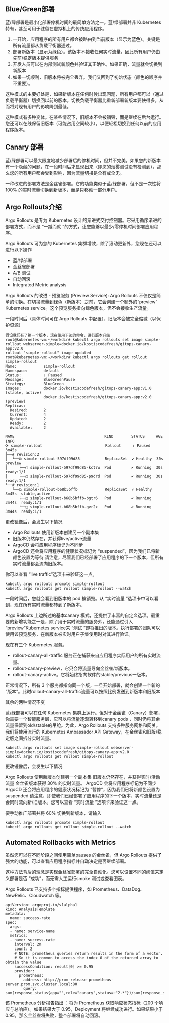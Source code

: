 ## Blue/Green部署

蓝/绿部署是最小化部署停机时间的最简单方法之一。蓝/绿部署并非 Kubernetes 特有，甚至可用于驻留在虚拟机上的传统应用程序。

1. 一开始，应用程序的所有用户都会被路由到当前版本（显示为蓝色）。关键是所有流量都从负载平衡器通过。
2. 部署新版本（显示为绿色）。该版本不接收任何实时流量，因此所有用户仍由先前/稳定版本提供服务
3. 开发人员可以在内部测试新颜色并验证其正确性。如果正确，流量就会切换到新版本
4. 如果一切顺利，旧版本将被完全丢弃。我们又回到了初始状态（颜色的顺序并不重要）。

这种模式的主要好处是，如果新版本在任何时候出现问题，所有用户都可以（通过负载平衡器）切换回以前的版本。切换负载平衡器比重新部署新版本要快得多，从而将对现有用户的影响降到最低。

这种模式有多种变体。在某些情况下，旧版本不会被销毁，而是继续在后台运行。您还可以在线保留旧版本（可能占用空间较小），以便轻松切换到任何以前的应用程序版本。

## Canary 部署

蓝/绿部署可以最大限度地减少部署后的停机时间，但并不完美。如果您的新版本有一个隐藏的问题，在一段时间后才显现出来（即您的烟雾测试没有检测到），那么您的所有用户都会受到影响，因为流量切换是全有或全无。

一种改进的部署方法是金丝雀部署。它的功能类似于蓝/绿部署，但不是一次性将 100% 的实时流量切换到新版本，而是只移动一部分用户。

## Argo Rollouts介绍

Argo Rollouts 是专为 Kubernetes 设计的渐进式交付控制器。它采用循序渐进的部署方式，而不是 “一蹴而就 ”的方式，让您能够以最少/零停机时间部署应用程序。

Argo Rollouts 可为您的 Kubernetes 集群增效，除了滚动更新外，您现在还可以进行以下操作
+ 蓝/绿部署
+ 金丝雀部署
+ A/B 测试
+ 自动回滚
+ Integrated Metric analysis

Argo Rollouts 的改进 - 预览服务 (Preview Service): Argo Rollouts 不仅仅是简单的切换。在切换流量到绿色（新版本）之前，它会创建一个额外的“preview” Kubernetes service。这个预览服务指向绿色版本，但不会接收生产流量。

一段时间后（具体时间可在 Argo Rollouts 中配置），旧版本会被完全缩减（以保护资源）

```shell
假设我们有了第一个版本，现在使用下边的命令，进行版本升级
root@kubernetes-vm:~/workdir# kubectl argo rollouts set image simple-rollout webserver-simple=docker.io/kostiscodefresh/gitops-canary-app:v2.0
rollout "simple-rollout" image updated
root@kubernetes-vm:~/workdir# kubectl argo rollouts get rollout simple-rollout
Name:            simple-rollout
Namespace:       default
Status:          ॥ Paused
Message:         BlueGreenPause
Strategy:        BlueGreen
Images:          docker.io/kostiscodefresh/gitops-canary-app:v1.0 (stable, active)
                 docker.io/kostiscodefresh/gitops-canary-app:v2.0 (preview)
Replicas:
  Desired:       2
  Current:       4
  Updated:       2
  Ready:         2
  Available:     2

NAME                                        KIND        STATUS     AGE    INFO
⟳ simple-rollout                            Rollout     ॥ Paused   3m45s  
├──# revision:2                                                           
│  └──⧉ simple-rollout-597df99d85           ReplicaSet  ✔ Healthy  30s    preview
│     ├──□ simple-rollout-597df99d85-kct7w  Pod         ✔ Running  30s    ready:1/1
│     └──□ simple-rollout-597df99d85-p9drd  Pod         ✔ Running  30s    ready:1/1
└──# revision:1                                                           
   └──⧉ simple-rollout-b68b5bffb            ReplicaSet  ✔ Healthy  3m45s  stable,active
      ├──□ simple-rollout-b68b5bffb-bgtr6   Pod         ✔ Running  3m44s  ready:1/1
      └──□ simple-rollout-b68b5bffb-gvr2x   Pod         ✔ Running  3m44s  ready:1/1
```

更改镜像后，会发生以下情况

+ Argo Rollouts 使用新版本创建另一个副本集
+ 旧版本仍然存在，并获得live/active流量
+ ArgoCD 会将应用程序标记为不同步
+ ArgoCD 还会将应用程序的健康状况标记为 “suspended”，因为我们已将新颜色设置为等待
  请注意，尽管我们已经部署了应用程序的下一个版本，但所有实时流量都会流向旧版本。

你可以查看 “live traffic”选项卡来验证这一点。

```
kubectl argo rollouts promote simple-rollout
kubectl argo rollouts get rollout simple-rollout --watch
```

一段时间后，您就会看到旧版本的 pod 被销毁。从 “实时流量 ”选项卡中可以看到，现在所有实时流量都转到了新版本。

Argo Rollouts 上边所述的基本canary 模式，还提供了丰富的自定义选项。最重要的新增功能之一是，除了用于实时流量的服务外，还能通过引入 “preview”Kubernetes service来 “测试 ”即将推出的版本。执行部署的团队可以使用该预览服务，在新版本被实时用户子集使用时对其进行验证。

现在有三个 Kubernetes 服务。

+ rollout-canary-all-traffic 服务正在捕获来自应用程序实际用户的所有实时流量。
+ rollout-canary-preview，它只会将流量导向金丝雀/新版本。
+ rollout-canary-active。它将始终指向软件的stable/previous一版本。

正常情况下，所有 3 个服务都指向同一个版，一旦开始部署，就会创建一个新的 “版本”。此时rollout-canary-all-traffic流量可以按照比例发送到新版本和旧版本

其余的两种情况不变

蓝/绿部署可以在任何 Kubernetes 集群上运行。但对于金丝雀（Canary）部署，你需要一个智能服务层，它可以将流量逐渐转移到canary pods ，同时仍将其余流量保留到old/stable的吊舱。为此，Argo Rollouts 支持多种服务网格和网关。我们将使用流行的 Kubernetes Ambassador API Gateway，在金丝雀和旧版/稳定版之间拆分实时流量。

```
kubectl argo rollouts set image simple-rollout webserver-simple=docker.io/kostiscodefresh/gitops-canary-app:v2.0
kubectl argo rollouts get rollout simple-rollout
```

更改镜像后，会发生以下情况

Argo Rollouts 使用新版本创建另一个副本集
旧版本仍然存在，并获得实时/活动流量
金丝雀版本获得 30% 的实时流量。
ArgoCD 会将应用程序标记为不同步
ArgoCD 还会将应用程序的健康状况标记为 “暂停”，因为我们已将新颜色设置为suspended
请注意，即使我们已经部署了应用程序的下一个版本，实时流量还是会同时流向新/旧版本。您可以查看 “实时流量 ”选项卡来验证这一点。

要手动推广部署并将 60% 切换到新版本，请输入

```
kubectl argo rollouts promote simple-rollout
kubectl argo rollouts get rollout simple-rollout --watch
```

## Automated Rollbacks with Metrics

虽然您可以在不同阶段之间使用简单pauses 的金丝雀，但 Argo Rollouts 提供了强大的功能，可以查看应用程序指标并自动决定是否继续部署。

这种方法背后的理念是实现金丝雀部署的完全自动化。您可以设置不同的阈值来定义部署是否 “成功”，而无需人工运行smoke 测试或查看图表。

Argo Rollouts 已支持多个指标提供程序，如 Prometheus、DataDog、NewRelic、Cloudwatch 等。

```
apiVersion: argoproj.io/v1alpha1
kind: AnalysisTemplate
metadata:
  name: success-rate
spec:
  args:
  - name: service-name
  metrics:
  - name: success-rate
    interval: 2m
    count: 2
    # NOTE: prometheus queries return results in the form of a vector.
    # So it is common to access the index 0 of the returned array to obtain the value
    successCondition: result[0] >= 0.95
    provider:
      prometheus:
        address: http://prom-release-prometheus-server.prom.svc.cluster.local:80
        query: sum(response_status{app="",role="canary",status=~"2.*"})/sum(response_status{app="",role="canary"}
```

该 Prometheus 分析报告指出 ：将为 Prometheus 获取响应状态指标（200 个响应与总响应）。如果结果大于 0.95，Deployment 将继续成功进行。如果结果小于 0.95，那么金丝雀将失败，整个部署将自动回滚。
